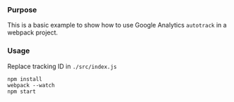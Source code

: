 ### Purpose

This is a basic example to show how to use Google Analytics `autotrack` in a webpack project.

### Usage

Replace tracking ID in `./src/index.js`

```
npm install
webpack --watch
npm start
```
